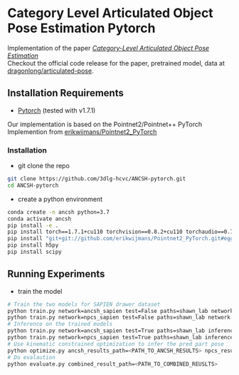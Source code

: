 # Category Level Articulated Object Pose Estimation Pytorch

Implementation of the paper *[Category-Level Articulated Object Pose Estimation](https://arxiv.org/abs/1912.11913)*  
Checkout the official code release for the paper, pretrained model, data at [dragonlong/articulated-pose](https://github.com/dragonlong/articulated-pose).

## Installation Requirements
* [Pytorch](https://pytorch.org/) (tested with v1.7.1)

Our implementation is based on the Pointnet2/Pointnet++ PyTorch Implemention from [erikwijmans/Pointnet2_PyTorch](https://github.com/erikwijmans/Pointnet2_PyTorch)

### Installation
- git clone the repo
```bash
git clone https://github.com/3dlg-hcvc/ANCSH-pytorch.git
cd ANCSH-pytorch
```
- create a python environment
```bash
conda create -n ancsh python=3.7
conda activate ancsh
pip install -e .
pip install torch==1.7.1+cu110 torchvision==0.8.2+cu110 torchaudio==0.7.2 -f https://download.pytorch.org/whl/torch_stable.html
pip install "git+git://github.com/erikwijmans/Pointnet2_PyTorch.git#egg=pointnet2_ops&subdirectory=pointnet2_ops_lib"
pip install h5py
pip install scipy
```

## Running Experiments
- train the model
```bash
# Train the two models for SAPIEN drawer dataset
python train.py network=ancsh_sapien test=False paths=shawn_lab network.max_epochs=20000 model_frequency=2000
python train.py network=npcs_sapien test=False paths=shawn_lab network.max_epochs=20000 model_frequency=2000
# Inference on the trained models
python train.py network=ancsh_sapien test=True paths=shawn_lab inference_model=<PATH_TO_MODEL>
python train.py network=npcs_sapien test=True paths=shawn_lab inference_model=<PATH_TO_MODEL>
# Use kinematic constrained optimization to infer the pred part pose 
python optimize.py ancsh_results_path=<PATH_TO_ANCSH_RESULTS> npcs_results_path=<PATH_TO_NPCS_RESULTS>
# Do evalaution
python evaluate.py combined_result_path=<PATH_TO_COMBINED_REUSLTS>
```




